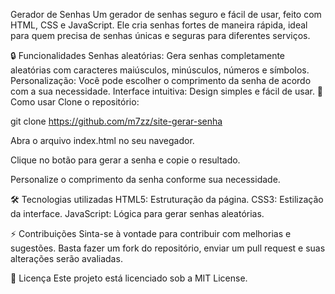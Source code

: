 Gerador de Senhas
Um gerador de senhas seguro e fácil de usar, feito com HTML, CSS e JavaScript. Ele cria senhas fortes de maneira rápida, ideal para quem precisa de senhas únicas e seguras para diferentes serviços.

🔒 Funcionalidades
Senhas aleatórias: Gera senhas completamente aleatórias com caracteres maiúsculos, minúsculos, números e símbolos.
Personalização: Você pode escolher o comprimento da senha de acordo com a sua necessidade.
Interface intuitiva: Design simples e fácil de usar.
🚀 Como usar
Clone o repositório:


git clone https://github.com/m7zz/site-gerar-senha

Abra o arquivo index.html no seu navegador.

Clique no botão para gerar a senha e copie o resultado.

Personalize o comprimento da senha conforme sua necessidade.

🛠️ Tecnologias utilizadas
HTML5: Estruturação da página.
CSS3: Estilização da interface.
JavaScript: Lógica para gerar senhas aleatórias.

⚡ Contribuições
Sinta-se à vontade para contribuir com melhorias e sugestões. Basta fazer um fork do repositório, enviar um pull request e suas alterações serão avaliadas.

📄 Licença
Este projeto está licenciado sob a MIT License.
